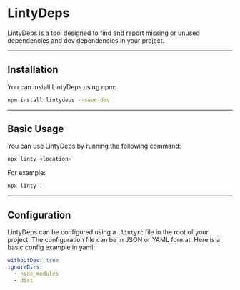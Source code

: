 # LintyDeps

LintyDeps is a tool designed to find and report missing or unused dependencies and dev dependencies in your project.

---

## Installation

You can install LintyDeps using npm:

```sh
npm install lintydeps --save-dev
```

---

## Basic Usage
You can use LintyDeps by running the following command:

```sh
npx linty <location>
```

For example: 

```sh
npx linty .
```

---

## Configuration
LintyDeps can be configured using a `.lintyrc` file in the root of your project. The configuration file can be in JSON or YAML format. Here is a basic config example in yaml:

```yaml
withoutDev: true
ignoreDirs:
  - node_modules
  - dist
```

